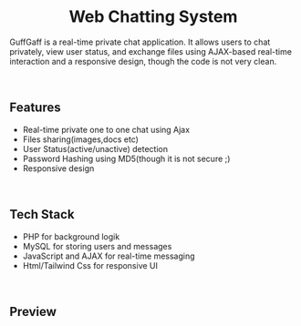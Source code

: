 <h1 align="center">Web Chatting System</h1>

  <p>GuffGaff is a real-time private chat application. It allows users to chat privately, view user status, 
    and exchange files using AJAX-based real-time interaction and a responsive design, though the code is not very clean.</p> 
<br>
<h2>Features</h2>
<ul>
    <li>Real-time private one to one chat using Ajax</li>
    <li>Files sharing(images,docs etc)</li>
    <li>User Status(active/unactive) detection</li>
    <li>Password Hashing using MD5(though it is not secure ;)</li>
     <li>Responsive design</li>
</ul>
<br>
<h2>Tech Stack</h2>
<ul>
    <li>PHP for background logik</li>
    <li>MySQL for storing users and messages</li>
    <li>JavaScript and AJAX for real-time messaging</li>
    <li>Html/Tailwind Css for responsive UI</li>
</ul>
<br>
<h2>Preview</h2>
